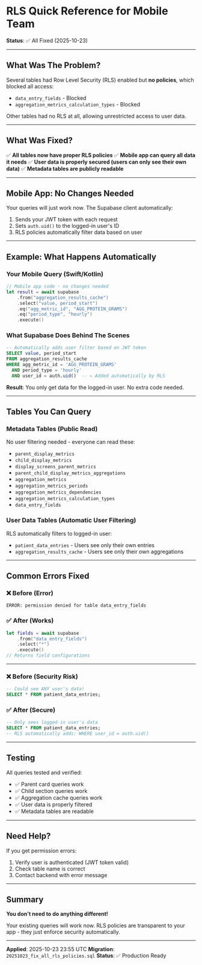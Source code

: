 # RLS Quick Reference for Mobile Team

**Status**: ✅ All Fixed (2025-10-23)

---

## What Was The Problem?

Several tables had Row Level Security (RLS) enabled but **no policies**, which blocked all access:
- `data_entry_fields` - Blocked
- `aggregation_metrics_calculation_types` - Blocked

Other tables had no RLS at all, allowing unrestricted access to user data.

---

## What Was Fixed?

✅ **All tables now have proper RLS policies**
✅ **Mobile app can query all data it needs**
✅ **User data is properly secured (users can only see their own data)**
✅ **Metadata tables are publicly readable**

---

## Mobile App: No Changes Needed

Your queries will just work now. The Supabase client automatically:
1. Sends your JWT token with each request
2. Sets `auth.uid()` to the logged-in user's ID
3. RLS policies automatically filter data based on user

---

## Example: What Happens Automatically

### Your Mobile Query (Swift/Kotlin)
```swift
// Mobile app code - no changes needed
let result = await supabase
    .from("aggregation_results_cache")
    .select("value, period_start")
    .eq("agg_metric_id", "AGG_PROTEIN_GRAMS")
    .eq("period_type", "hourly")
    .execute()
```

### What Supabase Does Behind The Scenes
```sql
-- Automatically adds user filter based on JWT token
SELECT value, period_start
FROM aggregation_results_cache
WHERE agg_metric_id = 'AGG_PROTEIN_GRAMS'
  AND period_type = 'hourly'
  AND user_id = auth.uid()  -- ← Added automatically by RLS
```

**Result**: You only get data for the logged-in user. No extra code needed.

---

## Tables You Can Query

### Metadata Tables (Public Read)
No user filtering needed - everyone can read these:
- `parent_display_metrics`
- `child_display_metrics`
- `display_screens_parent_metrics`
- `parent_child_display_metrics_aggregations`
- `aggregation_metrics`
- `aggregation_metrics_periods`
- `aggregation_metrics_dependencies`
- `aggregation_metrics_calculation_types`
- `data_entry_fields`

### User Data Tables (Automatic User Filtering)
RLS automatically filters to logged-in user:
- `patient_data_entries` - Users see only their own entries
- `aggregation_results_cache` - Users see only their own aggregations

---

## Common Errors Fixed

### ❌ Before (Error)
```
ERROR: permission denied for table data_entry_fields
```

### ✅ After (Works)
```swift
let fields = await supabase
    .from("data_entry_fields")
    .select("*")
    .execute()
// Returns field configurations
```

---

### ❌ Before (Security Risk)
```sql
-- Could see ANY user's data!
SELECT * FROM patient_data_entries;
```

### ✅ After (Secure)
```sql
-- Only sees logged-in user's data
SELECT * FROM patient_data_entries;
-- RLS automatically adds: WHERE user_id = auth.uid()
```

---

## Testing

All queries tested and verified:
- ✅ Parent card queries work
- ✅ Child section queries work
- ✅ Aggregation cache queries work
- ✅ User data is properly filtered
- ✅ Metadata tables are readable

---

## Need Help?

If you get permission errors:
1. Verify user is authenticated (JWT token valid)
2. Check table name is correct
3. Contact backend with error message

---

## Summary

**You don't need to do anything different!**

Your existing queries will work now. RLS policies are transparent to your app - they just enforce security automatically.

---

**Applied**: 2025-10-23 23:55 UTC
**Migration**: `20251023_fix_all_rls_policies.sql`
**Status**: ✅ Production Ready
